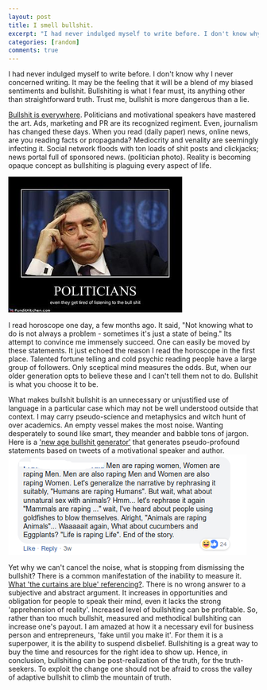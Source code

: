 ```yaml
---
layout: post
title: I smell bullshit.
excerpt: "I had never indulged myself to write before. I don't know why I never concerned writing.  It may be the feeling that it will be a blend of my biased sentiments and bullshit. Bullshiting is what I fear must, its anything other than straightforward truth. Trust me, bullshit is more dangerous than a lie."
categories: [random]
comments: true
---
```



I had never indulged myself to write before. I don't know why I never concerned writing.  It may be the feeling that it will be a blend of my biased sentiments and bullshit. Bullshiting is what I fear must, its anything other than straightforward truth. Trust me, bullshit is more dangerous than a lie.

[Bullshit is everywhere](https://www.youtube.com/watch?v=XPrRxhYJMkQ&t=182s). Politicians and motivational speakers have mastered the art.  Ads, marketing and PR are its recognized regiment. Even, journalism has changed these days. When you read (daily paper) news, online news, are you reading facts or propaganda? Mediocrity and venality are seemingly infecting it.  Social network floods with ton loads of shit posts and clickjacks; news portal full of sponsored news. (politician photo). Reality is becoming opaque concept as bullshiting is plaguing every aspect of life.

![Politicians Bullshit](/img/bullshit/bullshit.jpg)

I read horoscope one day, a few months ago. It said, "Not knowing what to do is not always a problem - sometimes it's just a state of being." Its attempt to convince me immensely succeed.  One can easily be moved by these statements. It just echoed the reason I read the horoscope in the first place.  Talented fortune telling and cold psychic reading people have a large group of followers. Only sceptical mind measures the odds. But, when our older generation opts to believe these and I can't tell them not to do. Bullshit is what you choose it to be.

What makes bullshit bullshit is an unnecessary or unjustified use of language in a particular case which may not be well understood outside that context. I may carry pseudo-science and metaphysics and witch hunt of over academics.  An empty vessel makes the most noise. Wanting desperately to sound like smart, they meander and babble tons of jargon. Here is a ['new age bullshit generator'](https://github.com/sebpearce/bullshit) that generates pseudo-profound statements based on tweets of a motivational speaker and author.
![Intellegent Bullshit](/img/bullshit/one-way-of-bullshiting.png)

Yet why we can't cancel the noise, what is stopping from dismissing the bullshit? There is a common manifestation of the inability to measure it.
[What 'the curtains are blue' referencing?](https://www.reddit.com/r/OutOfTheLoop/comments28l5vhwhat_is_the_curtains_are_blue_referencing/).
There is no wrong answer to a subjective and abstract argument. It increases in opportunities and obligation for people to speak their mind,  even it lacks the strong 'apprehension of reality'. Increased level of bullshiting can be profitable. So, rather than too much bullshit, measured and methodical bullshiting can increase one's payout. I am amazed at how it a necessary evil for business person and entrepreneurs, 'fake until you make it'. For them it is a superpower, it is the ability to suspend disbelief. Bullshiting is a great way to buy the time and resources for the right idea to show up. Hence, in conclusion, bullshiting can be post-realization of the truth, for the truth-seekers. To exploit the change one should not be afraid to cross the valley of adaptive bullshit to climb the mountain of truth.
